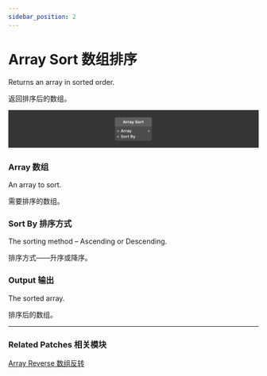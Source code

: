 ```yaml
---
sidebar_position: 2
---
```


# Array Sort 数组排序

Returns an array in sorted order.

返回排序后的数组。

![Image](./../../../static/img/docs/Data/array-sort.png)

### Array 数组

An array to sort.

需要排序的数组。

### Sort By 排序方式

The sorting method – Ascending or Descending.

排序方式——升序或降序。

### Output 输出

The sorted array.

排序后的数组。

------

### Related Patches 相关模块

[Array Reverse 数组反转](./Array%20Reverse)
